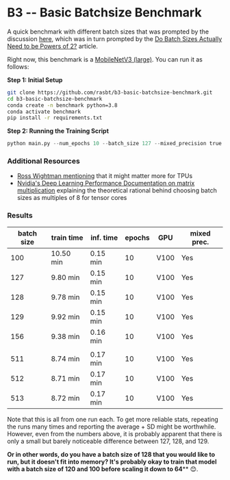 # B3 -- Basic Batchsize Benchmark



A quick benchmark with different batch sizes that was prompted by the discussion [here](https://twitter.com/rasbt/status/1542882893181108227?s=20&t=96dUITuyaNJUfw1TWxDLng), which was in turn prompted by the [Do Batch Sizes Actually Need to be Powers of 2?](https://wandb.ai/datenzauberai/Batch-Size-Testing/reports/Do-Batch-Sizes-Actually-Need-to-be-Powers-of-2---VmlldzoyMDkwNDQx) article.



Right now, this benchmark is a [MobileNetV3 (large)](https://arxiv.org/abs/1905.02244). You can run it as follows:



**Step 1: Initial Setup**

```bash
git clone https://github.com/rasbt/b3-basic-batchsize-benchmark.git
cd b3-basic-batchsize-benchmark
conda create -n benchmark python=3.8
conda activate benchmark
pip install -r requirements.txt
```



**Step 2: Running the Training Script**


```python
python main.py --num_epochs 10 --batch_size 127 --mixed_precision true
```



### Additional Resources

- [Ross Wightman mentioning](https://twitter.com/wightmanr/status/1542917523556904960?s=20&t=96dUITuyaNJUfw1TWxDLng) that it might matter more for TPUs
- [Nvidia's Deep Learning Performance Documentation on matrix multiplication](https://docs.nvidia.com/deeplearning/performance/dl-performance-matrix-multiplication/index.html) explaining the theoretical rational behind choosing batch sizes as multiples of 8 for tensor cores



### Results




| batch size | train time | inf. time  | epochs | GPU  | mixed prec. |
| ---------- | ---------- | --------- | ------ | ---- | ----------- |
| 100        | 10.50 min  | 0.15 min  | 10     | V100 | Yes         |
| 127        | 9.80 min   | 0.15 min  | 10     | V100 | Yes         |
| 128        | 9.78 min   | 0.15 min  | 10     | V100 | Yes         |
| 129        | 9.92 min   | 0.15 min  | 10     | V100 | Yes         |
| 156        | 9.38 min   | 0.16 min  | 10     | V100 | Yes         |
|            |            |           |        |      |             |
| 511        | 8.74 min   | 0.17 min  | 10     | V100 | Yes         |
| 512        | 8.71 min   | 0.17 min  | 10     | V100 | Yes         |
| 513        | 8.72 min   | 0.17 min  | 10     | V100 | Yes         |







Note that this is all from one run each. To get more reliable stats, repeating the runs many times and reporting the average + SD might be worthwhile. However, even from the numbers above, it is probably apparent that there is only a small but barely noticeable difference between 127, 128, and 129.



**Or in other words, do you have a batch size of 128 that you would like to run, but it doesn't fit into memory? It's probably okay to train that model with a batch size of 120 and 100 before scaling it down to 64**** 😊.

